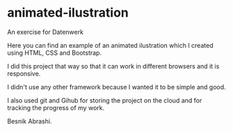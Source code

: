 # animated-ilustration
An exercise for Datenwerk

Here you can find an example of an animated ilustration which I created using HTML, CSS and Bootstrap.

I did this project that way so that it can work in different browsers and it is responsive.

I didn't use any other framework because I wanted it to be simple and good.

I also used git and Gihub for storing the project on the cloud and for tracking the progress of my work.


Besnik Abrashi.
